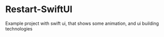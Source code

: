 # Restart-SwiftUI
Example project with swift ui, that shows some animation, and ui building technologies
